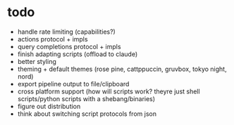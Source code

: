 # todo

- handle rate limiting (capabilities?)
- actions protocol + impls
- query completions protocol + impls
- finish adapting scripts (offload to claude)
- better styling
- theming + default themes (rose pine, cattppuccin, gruvbox, tokyo night, nord)
- export pipeline output to file/clipboard
- cross platform support (how will scripts work? theyre just shell scripts/python scripts with a shebang/binaries)
- figure out distribution
- think about switching script protocols from json
